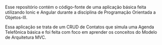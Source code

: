 Esse repositório contém o código-fonte de uma aplicação básica feita utilizando Ionic e Angular durante a disciplina de Programação Orientada a Objetos-III.

Essa aplicação se trata de um CRUD de Contatos que simula uma Agenda Telefônica básica e foi feita com foco em aprender os conceitos do Modelo de Arquitetura MVC.
